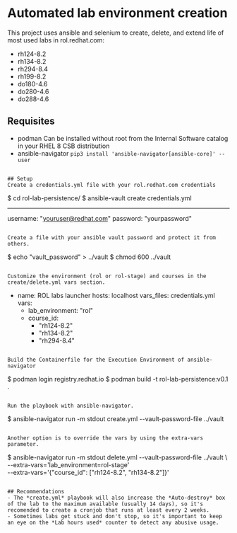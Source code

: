 # Automated lab environment creation
This project uses ansible and selenium to create, delete, and extend life of most used labs in rol.redhat.com:
  - rh124-8.2
  - rh134-8.2
  - rh294-8.4
  - rh199-8.2 
  - do180-4.6
  - do280-4.6
  - do288-4.6

## Requisites
- podman 
Can be installed without root from the Internal Software catalog in your RHEL 8 CSB distribution
- ansible-navigator
`pip3 install 'ansible-navigator[ansible-core]' --user`
```

## Setup
Create a credentials.yml file with your rol.redhat.com credentials
```
$ cd rol-lab-persistence/
$ ansible-vault create credentials.yml

---
username: "youruser@redhat.com"
password: "yourpassword"
``` 

Create a file with your ansible vault password and protect it from others.
``` 
$ echo "vault_password" > ../vault
$ chmod 600 ../vault
``` 

Customize the environment (rol or rol-stage) and courses in the create/delete.yml vars section.
```
- name: ROL labs launcher
  hosts: localhost
  vars_files: credentials.yml
  vars:
    - lab_environment: "rol"
    - course_id: 
        - "rh124-8.2"
        - "rh134-8.2"
        - "rh294-8.4"
```

Build the Containerfile for the Execution Environment of ansible-navigator
```
$ podman login registry.redhat.io
$ podman build -t rol-lab-persistence:v0.1 .
``` 

Run the playbook with ansible-navigator.
``` 
$ ansible-navigator run -m stdout create.yml --vault-password-file ../vault

``` 

Another option is to override the vars by using the extra-vars parameter.
```
$ ansible-navigator run -m stdout delete.yml --vault-password-file ../vault \ 
     --extra-vars='lab_environment=rol-stage' \
     --extra-vars='{"course_id": ["rh124-8.2", "rh134-8.2"]}'
```

## Recommendations
- The *create.yml* playbook will also increase the *Auto-destroy* box of the lab to the maximum available (usually 14 days), so it's recomended to create a cronjob that runs at least every 2 weeks.
- Sometimes labs get stuck and don't stop, so it's important to keep an eye on the *Lab hours used* counter to detect any abusive usage.
